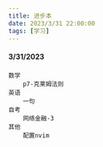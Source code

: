 ```yaml
---
title: 进步本
date: 2023/3/31 22:00:00
tags: [学习]
---
```

#### 3/31/2023
```
数学
    p7-克莱姆法则
英语
    一句
自考
    网络金融-3
其他
    配置nvim
```
